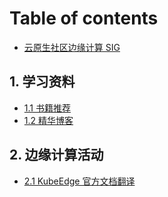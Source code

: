 # Table of contents

* [云原生社区边缘计算 SIG](README.md)

## 1. 学习资料 <a id="learn"></a>

* [1.1 书籍推荐](learn/book.md)
* [1.2 精华博客](learn/blog.md)

## 2. 边缘计算活动 <a id="action"></a>

* [2.1 KubeEdge 官方文档翻译](action/kubeedge.md)


